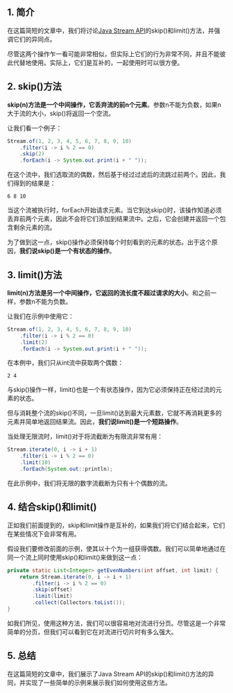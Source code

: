 ## 1. 简介

在这篇简短的文章中，我们将讨论[Java Stream API](https://www.baeldung.com/java-8-streams)的skip()和limit()方法，并强调它们的异同点。

尽管这两个操作乍一看可能非常相似，但实际上它们的行为非常不同，并且不能彼此代替地使用。实际上，它们是互补的，一起使用时可以很方便。

## 2. skip()方法

**skip(n)方法是一个中间操作，它丢弃流的前n个元素**。参数n不能为负数，如果n大于流的大小，skip()将返回一个空流。

让我们看一个例子：

```java
Stream.of(1, 2, 3, 4, 5, 6, 7, 8, 9, 10)
    .filter(i -> i % 2 == 0)
    .skip(2)
    .forEach(i -> System.out.print(i + " "));
```

在这个流中，我们选取流的偶数，然后基于经过过滤后的流跳过前两个。因此，我们得到的结果是：

```shell
6 8 10
```

当这个流被执行时，forEach开始请求元素。当它到达skip()时，该操作知道必须丢弃前两个元素，因此不会将它们添加到结果流中。之后，它会创建并返回一个包含剩余元素的流。

为了做到这一点，skip()操作必须保持每个时刻看到的元素的状态。出于这个原因，**我们说skip()是一个有状态的操作**。

## 3. limit()方法

**limit(n)方法是另一个中间操作，它返回的流长度不超过请求的大小**。和之前一样，参数n不能为负数。

让我们在示例中使用它：

```java
Stream.of(1, 2, 3, 4, 5, 6, 7, 8, 9, 10)
    .filter(i -> i % 2 == 0)
    .limit(2)
    .forEach(i -> System.out.print(i + " "));
```

在本例中，我们只从int流中获取两个偶数：

```shell
2 4
```

与skip()操作一样，limit()也是一个有状态操作，因为它必须保持正在经过流的元素的状态。

但与消耗整个流的skip()不同，一旦limit()达到最大元素数，它就不再消耗更多的元素并简单地返回结果流。因此，**我们说limit()是一个短路操作**。

当处理无限流时，limit()对于将流截断为有限流非常有用：

```java
Stream.iterate(0, i -> i + 1)
    .filter(i -> i % 2 == 0)
    .limit(10)
    .forEach(System.out::println);
```

在此示例中，我们将无限的数字流截断为只有十个偶数的流。

## 4. 结合skip()和limit()

正如我们前面提到的，skip和limit操作是互补的，如果我们将它们结合起来，它们在某些情况下会非常有用。

假设我们要修改前面的示例，使其以十个为一组获得偶数。我们可以简单地通过在同一个流上同时使用skip()和limit()来做到这一点：

```java
private static List<Integer> getEvenNumbers(int offset, int limit) {
	return Stream.iterate(0, i -> i + 1)
	    .filter(i -> i % 2 == 0)
	    .skip(offset)
	    .limit(limit)
	    .collect(Collectors.toList());
}
```

如我们所见，使用这种方法，我们可以很容易地对流进行分页。尽管这是一个非常简单的分页，但我们可以看到它在对流进行切片时有多么强大。

## 5. 总结

在这篇简短的文章中，我们展示了Java Stream API的skip()和limit()方法的异同，并实现了一些简单的示例来展示我们如何使用这些方法。